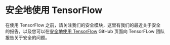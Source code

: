 # 安全地使用 TensorFlow

在使用 TensorFlow 之前，请关注我们的安全模块，这里有我们的最近关于安全的报告，以及您可以在[安全地使用 TensorFlow](https://github.com/tensorflow/tensorflow/blob/master/SECURITY.md) GitHub 页面向 TensorFLow 团队报告关于安全的问题。
